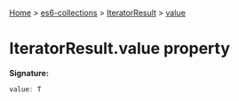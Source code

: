 [Home](./index) &gt; [es6-collections](es6-collections.md) &gt; [IteratorResult](es6-collections.iteratorresult.md) &gt; [value](es6-collections.iteratorresult.value.md)

# IteratorResult.value property


**Signature:**
```javascript
value: T
```
